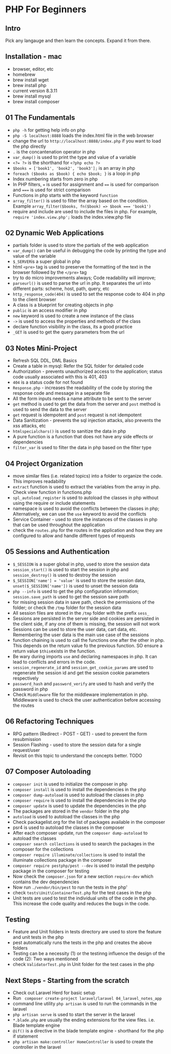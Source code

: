 # PHP For Beginners

## Intro

Pick any langauge and then learn the concepts. Expand it from there.

## Installation - mac

- browser, editor, etc
- homebrew
- brew install wget
- brew install php
- current version 8.3.11
- brew install mysql
- brew install composer

## 01 The Fundamentals

- `php -h` for getting help info on php
- `php -S localhost:8888` loads the index.html file in the web browser
- change the url to `http://localhost:8888/index.php` if you want to load the php directly
- `.` is the concantenation operator in php
- `var_dump()` is used to print the type and value of a variable
- `<?= ?>` is the shorthand for `<?php echo ?>`
- `$books = ['book1', 'book2', 'book3'];` is an array in php
- `foreach ($books as $book) { echo $book; }` is a loop in php
- Index numbering starts from zero in php
- In PHP filters, `=` is used for assignment and `==` is used for comparison and `===` is used for strict comparison
- Functions in php starts with the keyword `function`
- `array_filter()` is used to filter the array based on the condition. Example `array_filter($books, fn($book) => $book === 'book1')` 
- require and include are used to include the files in php. For example, `require 'index.view.php';` loads the index.view.php file

## 02 Dynamic Web Applications

- partials folder is used to store the partials of the web application
- `var_dump()` can be useful in debugging the code by printing the type and value of the variable
- `$_SERVER`is a super global in php
- html `<pre>` tag is used to preserve the formatting of the text in the browser followed by the `</pre>` tag
- try to do micro improvements always; Code readability will improve;
- `parseurl()` is used to parse the url in php. It separates the url into different parts: scheme, host, path, query, etc
- `http_response_code(404)` is used to set the response code to 404 in php to the client browser
- A class is a blueprint for creating objects in php
- `public` is an access modifier in php
- `new` keyword is used to create a new instance of the class
- `->` is used to access the properties and methods of the class
- declare function visibility in the class, its a good practice
- `_GET` is used to get the query parameters from the url

## 03 Notes Mini-Project

- Refresh SQL DDL, DML Basics
- Create a table in mysql: Refer the SQL folder for detailed code
- Authorization - prevents unauthorized access to the application; status code usually associated with this is 401, 403
- `404` is a status code for not found
- `Response.php` - increases the readability of the code by storing the response code and message in a separate file
- All the form inputs needs a name attribute to be sent to the server
- `get` method is used to get the data from the server and `post` method is used to send the data to the server
- `get` request is idempotent and `post` request is not idempotent
- Data Sanitization - prevents the sql injection attacks, also prevents the xss attacks, etc
- `htmlspecialchars()` is used to sanitize the data in php
- A pure function is a function that does not have any side effects or dependencies
- `filter_var` is used to filter the data in php based on the filter type

## 04 Project Organization

- move similar files (i.e. related topics) into a folder to organize the code. This improves readability
- `extract` function is used to extract the variables from the array in php. Check view function in functions.php
- `spl_autoload_register` is used to autoload the classes in php without using the require or include statements
- namespace is used to avoid the conflicts between the classes in php; Alternatively, we can use the `use` keyword to avoid the conflicts
- Service Container - used to store the instances of the classes in php that can be used throughout the application
- check the `routes.php` for the routes in the application and how they are configured to allow and handle different types of requests

## 05 Sessions and Authentication

- `$_SESSION` is a super global in php, used to store the session data
- `session_start()` is used to start the session in php and `session_destroy()` is used to destroy the session
- `$_SESSION['name'] = 'value'` is used to store the session data, `unset($_SESSION['name'])` is used to unset the session data
- `php --info` is used to get the php configuration information; `session.save_path` is used to get the session save path
- for missing session data in save path, check the permissions of the folder; or check the `/tmp` folder for the session data
- All session files are stored in the `/tmp` folder with the prefix `sess_`
- Sessions are persisted in the server side and cookies are persisted in the client side, if any one of them is missing, the session will not work
- Sessions can be used to store the user data, cart data, etc. Remembering the user data is the main use case of the sessions
- function chaining is used to call the functions one after the other in php. This depends on the return value fo the previous function. SO ensure a return value `$this`exists in the function.
- Be wary during imports `use` and declaring namespaces in php. It can lead to conflicts and errors in the code. 
- `session_regenerate_id` and `session_get_cookie_params` are used to regenerate the session id and get the session cookie parameters respectively
- `password_hash` and `password_verify` are used to hash and verify the password in php
- Check `Middleware` file for the middleware implementation in php. Middleware is used to check the user authentication before accessing the routes

## 06 Refactoring Techniques

- RPG pattern (Redirect - POST - GET)  - used to prevent the form resubmission
- Session Flashing - used to store the session data for a single request/user
- Revisit on this topic to understand the concepts better. TODO

## 07 Composer Autoloading

- `composer init` is used to initialize the composer in php
- `composer install` is used to install the dependencies in the php
- `composer dump-autoload` is used to autoload the classes in php
- `composer require` is used to install the dependencies in the php
- `composer update` is used to update the dependencies in the php
- The packages are stored in the `vendor` folder in the php
- `autoload` is used to autoload the classes in the php
- Check packagelist.org for the list of packages available in the composer
- psr4 is used to autoload the classes in the composer
- After each composer update, run the `composer dump-autoload` to autoload the classes
- `composer search collections` is used to search the packages in the composer for the collections
- `composer require illuminate/collections` is used to install the illuminate collections package in the composer
- `composer require pestphp/pest --dev` is used to install the pestphp package in the composer for testing
- Now check the `composer.json` for a new section `require-dev` which contains the dev dependencies 
- Now run `./vendor/bin/pest` to run the tests in the php'
- check `tests\Unit\ContainerTest.php` for the test cases in the php
- Unit tests are used to test the individual units of the code in the php. This increase the code quality and reduces the bugs in the code.

## Testing

- Feature and Unit folders in tests directory are used to store the feature and unit tests in the php
- pest automatically runs the tests in the php and creates the above folders
- Testing can be a necessity (1) or the testinng influence the design of the code (2): Two ways mentioned 
- check `ValidatorTest.php` in Unit folder for the test cases in the php

## Next Steps - Starting from the scratch

- Check out Laravel Herd for basic setup
- Run ` composer create-project laravel/laravel 04_laravel_notes_app`
- command line utility `php artisan` is used to run the commands in the laravel
- `php artisan serve` is used to start the server in the laravel
- `*.blade.php` are usually the ending extensions for the view files. i.e. Blade template engine
- `@if()` is a directive in the blade template engine - shorthand for the php if statement
- `php artisan make:controller HomeController` is used to create the controller in the laravel